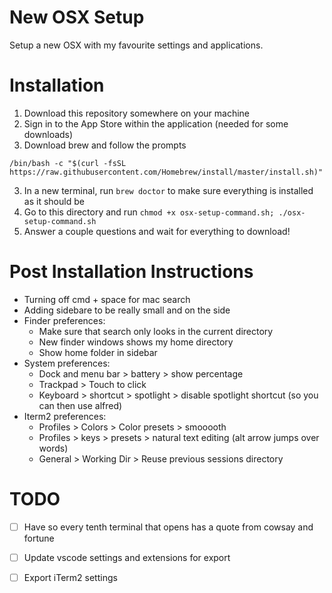 # New OSX Setup
Setup a new OSX with my favourite settings and applications.

# Installation
1. Download this repository somewhere on your machine
2. Sign in to the App Store within the application (needed for some downloads)
2. Download brew and follow the prompts

```/bin/bash -c "$(curl -fsSL https://raw.githubusercontent.com/Homebrew/install/master/install.sh)"```

3. In a new terminal, run ```brew doctor``` to make sure everything is installed as it should be
4. Go to this directory and run ```chmod +x osx-setup-command.sh; ./osx-setup-command.sh```
5. Answer a couple questions and wait for everything to download! 


# Post Installation Instructions
- Turning off cmd + space for mac search
- Adding sidebare to be really small and on the side
- Finder preferences:
    - Make sure that search only looks in the current directory
    - New finder windows shows my home directory
    - Show home folder in sidebar
- System preferences:
    - Dock and menu bar > battery > show percentage
    - Trackpad > Touch to click
    - Keyboard > shortcut > spotlight > disable spotlight shortcut (so you can then use alfred)
- Iterm2 preferences:
    - Profiles > Colors > Color presets > smooooth
    - Profiles > keys > presets > natural text editing (alt arrow jumps over words) 
    - General > Working Dir > Reuse previous sessions directory


# TODO
 - [ ] Have so every tenth terminal that opens has a quote from cowsay and fortune
 - [ ] Update vscode settings and extensions for export
 - [ ] Export iTerm2 settings

